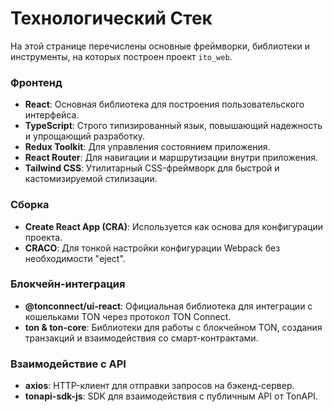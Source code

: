 # Технологический Стек

На этой странице перечислены основные фреймворки, библиотеки и инструменты, на которых построен проект `ito_web`.

### Фронтенд

* **React**: Основная библиотека для построения пользовательского интерфейса.
* **TypeScript**: Строго типизированный язык, повышающий надежность и упрощающий разработку.
* **Redux Toolkit**: Для управления состоянием приложения.
* **React Router**: Для навигации и маршрутизации внутри приложения.
* **Tailwind CSS**: Утилитарный CSS-фреймворк для быстрой и кастомизируемой стилизации.

### Сборка

* **Create React App (CRA)**: Используется как основа для конфигурации проекта.
* **CRACO**: Для тонкой настройки конфигурации Webpack без необходимости "eject".

### Блокчейн-интеграция

* **@tonconnect/ui-react**: Официальная библиотека для интеграции с кошельками TON через протокол TON Connect.
* **ton & ton-core**: Библиотеки для работы с блокчейном TON, создания транзакций и взаимодействия со смарт-контрактами.

### Взаимодействие с API

* **axios**: HTTP-клиент для отправки запросов на бэкенд-сервер.
* **tonapi-sdk-js**: SDK для взаимодействия с публичным API от TonAPI.